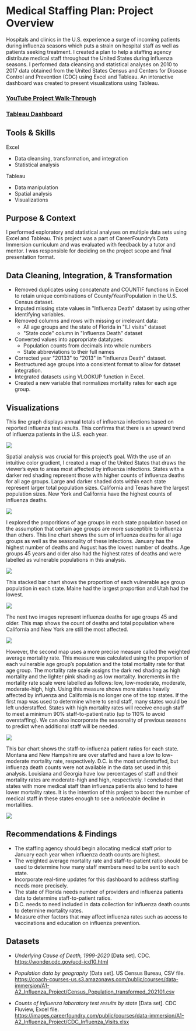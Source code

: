 # Medical Staffing Plan: Project Overview
Hospitals and clinics in the U.S. experience a surge of incoming patients during influenza seasons which puts a strain on hospital staff as well as patients seeking treatment. I created a plan to help a staffing agency distribute medical staff throughout the United States during influenza seasons.
I performed data cleansing and statistical analyses on 2010 to 2017 data obtained from the United States Census and Centers for Disease Control and Prevention (CDC) using Excel and Tableau.
An interactive dashboard was created to present visualizations using Tableau.

### [YouTube Project Walk-Through](https://youtu.be/vcfuhCl_TEA)
### [Tableau Dashboard](https://public.tableau.com/shared/G7BRJWCG4?:display_count=n&:origin=viz_share_link)

## Tools & Skills
Excel
* Data cleansing, transformation, and integration
* Statistical analysis
  
Tableau
* Data manipulation
* Spatial analysis
* Visualizations

## Purpose & Context
I performed exploratory and statistical analyses on multiple data sets using Excel and Tableau. This project was a part of CareerFoundry’s Data Immersion curriculum and was evaluated with feedback by a tutor and mentor. I was responsible for deciding on the project scope and final presentation format.

## Data Cleaning, Integration, & Transformation
* Removed duplicates using concatenate and COUNTIF functions in Excel to retain unique combinations of County/Year/Population in the U.S. Census dataset.
* Imputed missing state values in "Influenza Death" dataset by using other identifying variables.
* Removed columns and rows with missing or irrelevant data:
  * All age groups and the state of Florida in "ILI visits" dataset
  * "State code" column in "Influenza Death" dataset
* Converted values into appropriate datatypes:
  * Population counts from decimals into whole numbers
  * State abbreviations to their full names
* Corrected year "20133" to "2013" in "Influenza Death" dataset.
* Restructured age groups into a consistent format to allow for dataset integration.
* Integrated datasets using VLOOKUP function in Excel.
* Created a new variable that normalizes mortality rates for each age group.

## Visualizations
This line graph displays annual totals of influenza infections based on reported influenza test results. This confirms that there is an upward trend of influenza patients in the U.S. each year. 

<img src="images/Line%20Influenza%20Patients.png"/>

Spatial analysis was crucial for this project’s goal. With the use of an intuitive color gradient, I created a map of the United States that draws the viewer’s eyes to areas most affected by influenza 
infections. States with a darker red shading represent those with higher counts of influenza deaths for all age groups. Large and darker shaded dots within each state represent larger total population sizes. California and Texas have the largest population sizes. New York and California have the highest counts of influenza deaths. 

<img src="images/Map%20U.S.%20Deaths%20%26%20Pop..png" />

I explored the proporitions of age groups in each state population based on the assumption that certain age groups are more susceptible to influenza than others. This line chart shows the sum of influenza deaths for all age groups as well as the seasonality of these infections. January has the highest number of deaths and August has the lowest number of deaths. Age groups 45 years and older also had the highest rates of deaths and were labelled as vulnerable populations in this analysis.

<img src="images/Line%20Deaths%20by%20Month.png"/>

This stacked bar chart shows the proportion of each vulnerable age group population in each state. Maine had the largest proportion and Utah had the lowest. 

<img src="images/%25%20All%20Ages.png"/>

The next two images represent influenza deaths for age groups 45 and older. This map shows the count of deaths and total population where California and New York are still the most affected.

<img src="images/Map%20Deaths%2045-85%20%26%20Pop..png"/>

However, the second map uses a more precise measure called the weighted average mortality rate. This measure was calculated using the proportion of each vulnerable age group’s population and the total mortality rate for that age group. The mortality rate scale assigns the dark red shading as high mortality and the lighter pink shading as low mortality. Increments in the mortality rate scale were labelled as follows: low, low-moderate, moderate, moderate-high, high. Using this measure shows more states heavily affected by influenza and California is no longer one of the top states. If the first map was used to determine where to send staff, many states would be left understaffed. States with high mortality rates will receive enough staff to meet a minimum 90% staff-to-patient ratio (up to 110% to avoid overstaffing). We can also incorporate the seasonality of previous seasons to predict when additional staff will be needed. 

<img src="images/Map%20WA%20Mort.%20Rate%2045-85%2B%20(2)%20(1).png"/>

This bar chart shows the staff-to-influenza patient ratios for each state. Montana and New Hampshire are over staffed and have a low to low-moderate mortality rate, respectively. 
D.C. is the most understaffed, but influenza death counts were not available in the data set used in this analysis. Louisiana and Georgia have low percentages of staff and their mortality rates are moderate-high and high, respectively. I concluded that states with more medical staff than influenza patients also tend to have lower mortality rates. It is the intention of this project to boost the number of medical staff in these states enough to see a noticeable decline in mortalities.

<img src="images/Staff%20to%20Patient%20ratio%20(1).png"/>

## Recommendations & Findings
* The staffing agency should begin allocating medical staff prior to January each year when influenza death counts are highest.
* The weighted average mortality rate and staff-to-patient ratio should be used to determine how many staff members need to be sent to each state.
* Incorporate real-time updates for this dashboard to address staffing needs more precisely.
* The state of Florida needs number of providers and influenza patients data to determine staff-to-patient ratios.
* D.C. needs to need included in data collection for influenza death counts to determine mortality rates.
* Measure other factors that may affect influenza rates such as access to vaccinations and education on influenza prevention.

## Datasets
* *Underlying Cause of Death, 1999-2020* [Data set]. CDC. https://wonder.cdc.gov/ucd-icd10.html
  
* *Population data by geography* [Data set]. US Census Bureau, CSV file. https://coach-courses-us.s3.amazonaws.com/public/courses/data-immersion/A1-A2_Influenza_Project/Census_Population_transformed_202101.csv
  
* *Counts of influenza laboratory test results by state* [Data set]. CDC Fluview, Excel file. https://images.careerfoundry.com/public/courses/data-immersion/A1-A2_Influenza_Project/CDC_Influenza_Visits.xlsx
